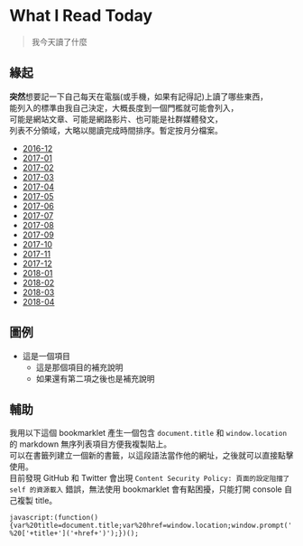 # What I Read Today
> 我今天讀了什麼

## 緣起

**突然**想要記一下自己每天在電腦(或手機，如果有記得記)上讀了哪些東西，  
能列入的標準由我自己決定，大概長度到一個門檻就可能會列入，  
可能是網站文章、可能是網路影片、也可能是社群媒體發文，  
列表不分領域，大略以閱讀完成時間排序。暫定按月分檔案。

- [2016-12](2016-12.md)
- [2017-01](2017-01.md)
- [2017-02](2017-02.md)
- [2017-03](2017-03.md)
- [2017-04](2017-04.md)
- [2017-05](2017-05.md)
- [2017-06](2017-06.md)
- [2017-07](2017-07.md)
- [2017-08](2017-08.md)
- [2017-09](2017-09.md)
- [2017-10](2017-10.md)
- [2017-11](2017-11.md)
- [2017-12](2017-12.md)
- [2018-01](2018-01.md)
- [2018-02](2018-02.md)
- [2018-03](2018-03.md)
- [2018-04](2018-04.md)

## 圖例

- 這是一個項目
  - 這是那個項目的補充說明
  - 如果還有第二項之後也是補充說明

## 輔助

我用以下這個 bookmarklet 產生一個包含 `document.title` 和 `window.location` 的 markdown 無序列表項目方便我複製貼上。  
可以在書籤列建立一個新的書籤，以這段語法當作他的網址，之後就可以直接點擊使用。  
目前發現 GitHub 和 Twitter 會出現 `Content Security Policy: 頁面的設定阻擋了 self 的資源載入` 錯誤，無法使用 bookmarklet 會有點困擾，只能打開 console 自己複製 title。

```
javascript:(function(){var%20title=document.title;var%20href=window.location;window.prompt('','-%20['+title+']('+href+')');})();
```

